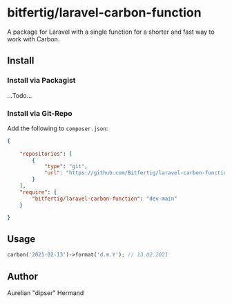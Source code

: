 # bitfertig/laravel-carbon-function

A package for Laravel with a single function for a shorter and fast way to work with Carbon.

## Install

### Install via Packagist

...Todo...

### Install via Git-Repo

Add the following to ```composer.json```:
```json
{
    
    "repositories": [
        {
            "type": "git",
            "url": "https://github.com/Bitfertig/laravel-carbon-function.git"
        }
    ],
    "require": {
        "bitfertig/laravel-carbon-function": "dev-main"
    }

}
```


## Usage

```php
carbon('2021-02-13')->format('d.m.Y'); // 13.02.2021
```


## Author

Aurelian "dipser" Hermand